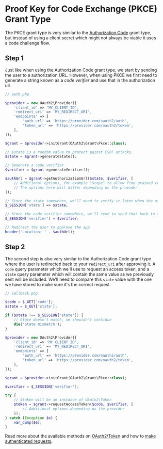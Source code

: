 # Proof Key for Code Exchange (PKCE) Grant Type
The PKCE grant type is very similar to the [Authorization Code](authorization-code.md) grant type, but instead of using a client secret which might not always be viable it uses a code challenge flow.

## Step 1
Just like when using the Authorization Code grant type, we start by sending the user to a authorization URL. However, when using PKCE we first need to generate a string known as a _code verifier_ and use that in the authorization url.

```php
// auth.php

$provider = new OAuth2\Provider([
    'client_id' => 'MY_CLIENT_ID',
    'redirect_uri' => 'MY_REDIRECT_URI',
    'endpoints' => [
        'auth_url' => 'https://provider.com/oauth2/auth',
        'token_url' => 'https://provider.com/oauth2/token',
    ],
]);

$grant = $provider->initGrant(OAuth2\Grant\Pkce::class);

// $state is a random value to protect aginst CSRF attacks.
$state = $grant->generateState();

// Generate a code verifier
$verifier = $grant->generateVerifier();

$authUrl = $grant->getAuthorizationUrl($state, $verifier, [
    // Additional options, for example "scope" to allow fine grained control of your app's permissions.
    // The options here will differ depending on the provider
]);

// Store the state somewhere, we'll need to verify it later when the user is redirected back to our app
$_SESSION['state'] => $state;

// Store the code verifier somewhere, we'll need to send that back to the authorization server in the next step
$_SESSION['verifier'] = $verifier;

// Redirect the user to approve the app
header('Location: ' . $authUrl);
```

## Step 2
The second step is also very similar to the Authorization Code grant type where the user is redirected back to your `redirect_uri` after approving it. A `code` query parameter which we'll use to request an access token, and a `state` query parameter which will contain the same value as we previously sent will be included. We'll need to compare this `state` value with the one we have stored to make sure it's the correct request.

```php
// callback.php

$code = $_GET['code'];
$state = $_GET['state'];

if ($state !== $_SESSION['state']) {
    // State doesn't match, we shouldn't continue
    die('State mismatch');
}

$provider = new OAuth2\Provider([
    'client_id' => 'MY_CLIENT_ID',
    'redirect_uri' => 'MY_REDIRECT_URI',
    'endpoints' => [
        'auth_url' => 'https://provider.com/oauth2/auth',
        'token_url' => 'https://provider.com/oauth2/token',
    ],
]);

$grant = $provider->initGrant(OAuth2\Grant\Pkce::class);

$verifier = $_SESSION['verifier'];

try {
    // $token will be an instance of OAuth2\Token
    $token = $grant->requestAccessToken($code, $verifier, [
        // Additional options depending on the provider
    ]);
} catch (Exception $e) {
    var_dump($e);
}
```

Read more about the available methods on [OAuth2\Token](token.md) and how to [make authenticated requests](making-authenticated-requests.md).
